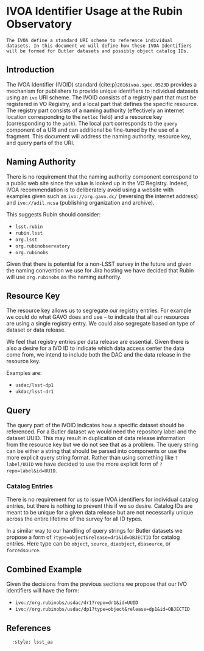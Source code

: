 # IVOA Identifier Usage at the Rubin Observatory

```{abstract}
The IVOA define a standard URI scheme to reference individual datasets. In this document we will define how these IVOA Identifiers will be formed for Butler datasets and possibly object catalog IDs.
```

## Introduction

The IVOA Identifier (IVOID) standard {cite:p}`2016ivoa.spec.0523D` provides a mechanism for publishers to provide unique identifiers to individual datasets using an `ivo` URI scheme.
The IVOID consists of a registry part that must be registered in VO Registry, and a local part that defines the specific resource.
The registry part consists of a naming authority (effectively an internet location corresponding to the `netloc` field) and a resource key (corresponding to the `path`).
The local part corresponds to the `query` component of a URI and can additional be fine-tuned by the use of a fragment.
This document will address the naming authority, resource key, and query parts of the URI.

## Naming Authority

There is no requirement that the naming authority component correspond to a public web site since the value is looked up in the VO Registry.
Indeed, IVOA recommendation is to deliberately avoid using a website with examples given such as `ivo://org.gavo.dc/` (reversing the internet address) and `ivo://adil.ncsa` (publishing organization and archive).

This suggests Rubin should consider:

* `lsst.rubin`
* `rubin.lsst`
* `org.lsst`
* `org.rubinobservatory`
* `org.rubinobs`

Given that there is potential for a non-LSST survey in the future and given the naming convention we use for Jira hosting we have decided that Rubin will use `org.rubinobs` as the naming authority.

## Resource Key

The resource key allows us to segregate our registry entries.
For example we could do what GAVO does and use `~` to indicate that all our resources are using a single registry entry.
We could also segregate based on type of dataset or data release.

We feel that registry entries per data release are essential.
Given there is also a desire for a IVO ID to indicate which data access center the data come from, we intend to include both the DAC and the data release in the resource key.

Examples are:

* `usdac/lsst-dp1`
* `ukdac/lsst-dr1`

## Query

The query part of the IVOID indicates how a specific dataset should be referenced.
For a Butler dataset we would need the repository label and the dataset UUID.
This may result in duplication of data release information from the resource key but we do not see that as a problem.
The query string can be either a string that should be parsed into components or use the more explicit query string format.
Rather than using something like `?label/UUID` we have decided to use the more explicit form of `?repo=label&id=UUID`.

### Catalog Entries

There is no requirement for us to issue IVOA identifiers for individual catalog entries, but there is nothing to prevent this if we so desire.
Catalog IDs are meant to be unique for a given data release but are not necessarily unique across the entire lifetime of the survey for all ID types.

In a similar way to our handling of query strings for Butler datasets we propose a form of `?type=object&release=dr1&id=OBJECTID` for catalog entries.
Here type can be `object`, `source`, `diaobject`, `diasource`, or `forcedsource`.


## Combined Example

Given the decisions from the previous sections we propose that our IVO identifiers will have the form:

* `ivo://org.rubinobs/usdac/dr1?repo=dr1&id=UUID`
* `ivo://org.rubinobs/usdac/dp1?type=object&release=dp1&id=OBJECTID`


## References

```{bibliography}
  :style: lsst_aa
```
